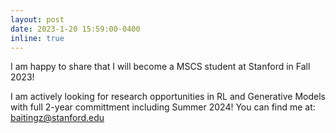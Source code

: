 ```yaml
---
layout: post
date: 2023-1-20 15:59:00-0400
inline: true
---
```


I am happy to share that I will become a MSCS student at Stanford in Fall 2023!

I am actively looking for research opportunities in RL and Generative Models with full 2-year committment including Summer 2024! You can find me at: baitingz@stanford.edu